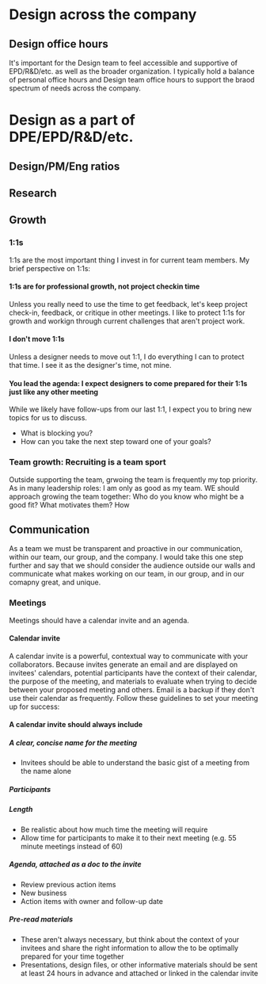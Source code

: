 # Design across the company
## Design office hours
It's important for the Design team to feel accessible and supportive of EPD/R&D/etc. as well as the broader organization. I typically hold a balance of personal office hours and Design team office hours to support the braod spectrum of needs across the company.
# Design as a part of DPE/EPD/R&D/etc.
## Design/PM/Eng ratios
## Research
## Growth
### 1:1s
1:1s are the most important thing I invest in for current team members. My brief perspective on 1:1s:
#### 1:1s are for professional growth, not project checkin time
Unless you really need to use the time to get feedback, let's keep project check-in, feedback, or critique in other meetings. I like to protect 1:1s for growth and workign through current challenges that aren't project work.
#### I don't move 1:1s
Unless a designer needs to move out 1:1, I do everything I can to protect that time. I see it as the designer's time, not mine.
#### You lead the agenda: I expect designers to come prepared for their 1:1s just like any other meeting
While we likely have follow-ups from our last 1:1, I expect you to bring new topics for us to discuss.
* What is blocking you?
* How can you take the next step toward one of your goals?
### Team growth: Recruiting is a team sport
Outside supporting the team, grwoing the team is frequently my top priority. As in many leadership roles: I am only as good as my team. WE should approach growing the team together: Who do you know who might be a good fit? What motivates them? How 
## Communication
As a team we must be transparent and proactive in our communication, within our team, our group, and the company. I would take this one step further and say that we should consider the audience outside our walls and communicate what makes working on our team, in our group, and in our comapny great, and unique.
### Meetings
Meetings should have a calendar invite and an agenda.
#### Calendar invite
A calendar invite is a powerful, contextual way to communicate with your collaborators. Because invites generate an email and are displayed on invitees' calendars, potential participants have the context of their calendar, the purpose of the meeting, and materials to evaluate when trying to decide between your proposed meeting and others. Email is a backup if they don't use their calendar as frequently.
Follow these guidelines to set your meeting up for success:
#### A calendar invite should always include
##### A clear, concise name for the meeting
* Invitees should be able to understand the basic gist of a meeting from the name alone
##### Participants
##### Length
* Be realistic about how much time the meeting will require
* Allow time for participants to make it to their next meeting (e.g. 55 minute meetings instead of 60)
##### Agenda, attached as a doc to the invite
* Review previous action items
* New business
* Action items with owner and follow-up date
##### Pre-read materials
* These aren't always necessary, but think about the context of your invitees and share the right information to allow the to be optimally prepared for your time together
* Presentations, design files, or other informative materials should be sent at least 24 hours in advance and attached or linked in the calendar invite
